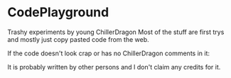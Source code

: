 # CodePlayground
Trashy experiments by young ChillerDragon
Most of the stuff are first trys and mostly just copy pasted code from the web.

If the code doesn't look crap or has no ChillerDragon comments in it:

It is probably written by other persons and I don't claim any credits for it.
